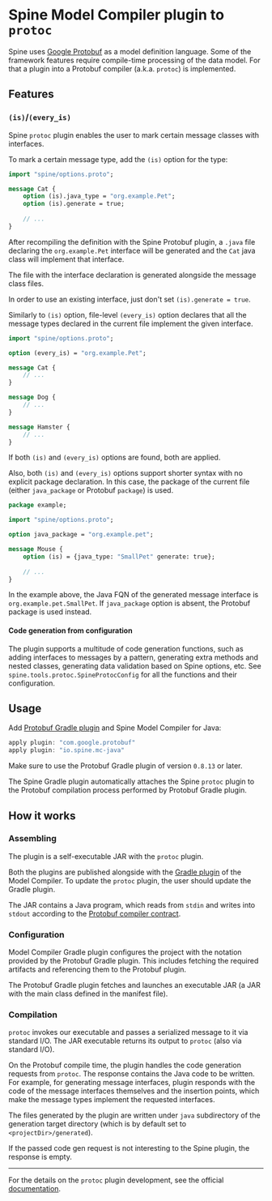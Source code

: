 # Spine Model Compiler plugin to `protoc`

Spine uses [Google Protobuf][protobuf] as a model definition
language. Some of the framework features require compile-time processing of the data model.
For that a plugin into a Protobuf compiler (a.k.a. `protoc`) is implemented.

## Features

### `(is)`/`(every_is)`

Spine `protoc` plugin enables the user to mark certain message classes with interfaces.

To mark a certain message type, add the `(is)` option for the type:

```proto
import "spine/options.proto";

message Cat {
    option (is).java_type = "org.example.Pet";
    option (is).generate = true;
    
    // ...
}
``` 
After recompiling the definition with the Spine Protobuf plugin, a `.java` file declaring the 
`org.example.Pet` interface will be generated and the `Cat` java class will implement that 
interface.

The file with the interface declaration is generated alongside the message class files.

In order to use an existing interface, just don't set `(is).generate = true`.

Similarly to `(is)` option, file-level `(every_is)` option declares that all the message types 
declared in the current file implement the given interface.

```proto
import "spine/options.proto";

option (every_is) = "org.example.Pet";

message Cat {
    // ...
}

message Dog {
    // ...
}

message Hamster {
    // ...
}
```

If both `(is)` and `(every_is)` options are found, both are applied.

Also, both `(is)` and `(every_is)` options support shorter syntax with no explicit package 
declaration. In this case, the package of the current file (either `java_package` or Protobuf
`package`) is used.
```proto
package example;

import "spine/options.proto";

option java_package = "org.example.pet";

message Mouse {
    option (is) = {java_type: "SmallPet" generate: true};
    
    // ...
}
```

In the example above, the Java FQN of the generated message interface is 
`org.example.pet.SmallPet`.
If `java_package` option is absent, the Protobuf package is used instead.

#### Code generation from configuration

The plugin supports a multitude of code generation functions, such as adding interfaces to messages
by a pattern, generating extra methods and nested classes, generating data validation based on Spine
options, etc. See `spine.tools.protoc.SpineProtocConfig` for all the functions and their
configuration.

## Usage

Add [Protobuf Gradle plugin][proto-gradle-plugin] and Spine Model Compiler for Java:
 
```groovy
apply plugin: "com.google.protobuf"
apply plugin: "io.spine.mc-java"
```

Make sure to use the Protobuf Gradle plugin of version `0.8.13` or later.

The Spine Gradle plugin automatically attaches the Spine `protoc` plugin to the Protobuf compilation
process performed by Protobuf Gradle plugin.

## How it works

### Assembling

The plugin is a self-executable JAR with the `protoc` plugin.
 
Both the plugins are published alongside with the [Gradle plugin](../mc-java) of the Model Compiler.
To update the `protoc` plugin, the user should update the Gradle plugin.

The JAR contains a Java program, which reads from `stdin` and writes into `stdout` according to 
the [Protobuf compiler contract][compiler-plugins].

### Configuration

Model Compiler Gradle plugin configures the project with the notation provided by
the Protobuf Gradle plugin. This includes fetching the required artifacts and referencing them
to the Protobuf plugin.

The Protobuf Gradle plugin fetches and launches an executable JAR (a JAR with the main class
defined in the manifest file).

### Compilation

`protoc` invokes our executable and passes a serialized message to it via standard I/O. 
The JAR executable returns its output to `protoc` (also via standard I/O).

On the Protobuf compile time, the plugin handles the code generation requests from `protoc`.
The response contains the Java code to be written. For example, for generating message interfaces, 
plugin responds with the code of the message interfaces themselves and the insertion points, which 
make the message types implement the requested interfaces.

The files generated by the plugin are written under `java` subdirectory of the generation target
directory (which is by default set to `<projectDir>/generated`).
 
If the passed code gen request is not interesting to the Spine plugin, the response is empty.

---

For the details on the `protoc` plugin development, see the official 
[documentation][compiler-plugins].

[protobuf]: https://developers.google.com/protocol-buffers/
[proto-gradle-plugin]: https://github.com/google/protobuf-gradle-plugin
[compiler-plugins]: https://developers.google.com/protocol-buffers/docs/reference/other#plugins 
